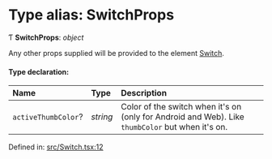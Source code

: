 # Type alias: SwitchProps

Ƭ **SwitchProps**: *object*

Any other props supplied will be provided to the element [Switch](https://reactnative.dev/docs/switch).

#### Type declaration:

Name | Type | Description |
:------ | :------ | :------ |
`activeThumbColor`? | *string* | Color of the switch when it's on (only for Android and Web). Like `thumbColor` but when it's on.   |

Defined in: [src/Switch.tsx:12](https://github.com/minimal-ui/minimal-ui/blob/main/packages/minimalui/src/Switch.tsx#L12)
